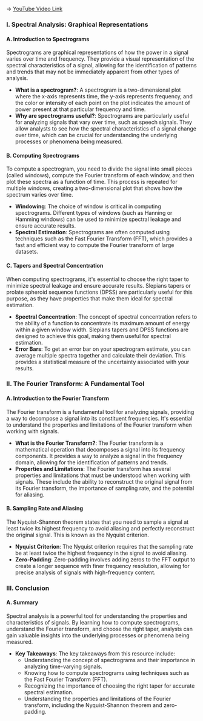 -> [YouTube Video Link](https://www.youtube.com/watch?v=VQXxs59Eiak&list=PLUl4u3cNGP61I4aI5T6OaFfRK2gihjiMm&index=13&pp=iAQB)

### I. Spectral Analysis: Graphical Representations
#### A. Introduction to Spectrograms

Spectrograms are graphical representations of how the power in a signal varies over time and frequency. They provide a visual representation of the spectral characteristics of a signal, allowing for the identification of patterns and trends that may not be immediately apparent from other types of analysis.

- **What is a spectrogram?**: A spectrogram is a two-dimensional plot where the x-axis represents time, the y-axis represents frequency, and the color or intensity of each point on the plot indicates the amount of power present at that particular frequency and time.
- **Why are spectrograms useful?**: Spectrograms are particularly useful for analyzing signals that vary over time, such as speech signals. They allow analysts to see how the spectral characteristics of a signal change over time, which can be crucial for understanding the underlying processes or phenomena being measured.

#### B. Computing Spectrograms

To compute a spectrogram, you need to divide the signal into small pieces (called windows), compute the Fourier transform of each window, and then plot these spectra as a function of time. This process is repeated for multiple windows, creating a two-dimensional plot that shows how the spectrum varies over time.

- **Windowing**: The choice of window is critical in computing spectrograms. Different types of windows (such as Hanning or Hamming windows) can be used to minimize spectral leakage and ensure accurate results.
- **Spectral Estimation**: Spectrograms are often computed using techniques such as the Fast Fourier Transform (FFT), which provides a fast and efficient way to compute the Fourier transform of large datasets.

#### C. Tapers and Spectral Concentration

When computing spectrograms, it's essential to choose the right taper to minimize spectral leakage and ensure accurate results. Slepians tapers or prolate spheroid sequence functions (DPSS) are particularly useful for this purpose, as they have properties that make them ideal for spectral estimation.

- **Spectral Concentration**: The concept of spectral concentration refers to the ability of a function to concentrate its maximum amount of energy within a given window width. Slepians tapers and DPSS functions are designed to achieve this goal, making them useful for spectral estimation.
- **Error Bars**: To get an error bar on your spectrogram estimate, you can average multiple spectra together and calculate their deviation. This provides a statistical measure of the uncertainty associated with your results.

### II. The Fourier Transform: A Fundamental Tool
#### A. Introduction to the Fourier Transform

The Fourier transform is a fundamental tool for analyzing signals, providing a way to decompose a signal into its constituent frequencies. It's essential to understand the properties and limitations of the Fourier transform when working with signals.

- **What is the Fourier Transform?**: The Fourier transform is a mathematical operation that decomposes a signal into its frequency components. It provides a way to analyze a signal in the frequency domain, allowing for the identification of patterns and trends.
- **Properties and Limitations**: The Fourier transform has several properties and limitations that must be understood when working with signals. These include the ability to reconstruct the original signal from its Fourier transform, the importance of sampling rate, and the potential for aliasing.

#### B. Sampling Rate and Aliasing

The Nyquist-Shannon theorem states that you need to sample a signal at least twice its highest frequency to avoid aliasing and perfectly reconstruct the original signal. This is known as the Nyquist criterion.

- **Nyquist Criterion**: The Nyquist criterion requires that the sampling rate be at least twice the highest frequency in the signal to avoid aliasing.
- **Zero-Padding**: Zero-padding involves adding zeros to the FFT output to create a longer sequence with finer frequency resolution, allowing for precise analysis of signals with high-frequency content.

### III. Conclusion
#### A. Summary

Spectral analysis is a powerful tool for understanding the properties and characteristics of signals. By learning how to compute spectrograms, understand the Fourier transform, and choose the right taper, analysts can gain valuable insights into the underlying processes or phenomena being measured.

- **Key Takeaways**: The key takeaways from this resource include:
  - Understanding the concept of spectrograms and their importance in analyzing time-varying signals.
  - Knowing how to compute spectrograms using techniques such as the Fast Fourier Transform (FFT).
  - Recognizing the importance of choosing the right taper for accurate spectral estimation.
  - Understanding the properties and limitations of the Fourier transform, including the Nyquist-Shannon theorem and zero-padding.